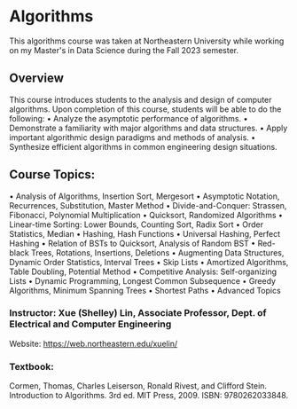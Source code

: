 # Algorithms
This algorithms course was taken at Northeastern University while working on my Master's in Data Science during the Fall 2023 semester.

## Overview
This course introduces students to the analysis and design of computer algorithms. Upon completion of this course, students will be able to do the following:
• Analyze the asymptotic performance of algorithms.
• Demonstrate a familiarity with major algorithms and data structures.
• Apply important algorithmic design paradigms and methods of analysis.
• Synthesize efficient algorithms in common engineering design situations.

## Course Topics:
• Analysis of Algorithms, Insertion Sort, Mergesort
• Asymptotic Notation, Recurrences, Substitution, Master Method
• Divide-and-Conquer: Strassen, Fibonacci, Polynomial Multiplication
• Quicksort, Randomized Algorithms
• Linear-time Sorting: Lower Bounds, Counting Sort, Radix Sort
• Order Statistics, Median
• Hashing, Hash Functions
• Universal Hashing, Perfect Hashing
• Relation of BSTs to Quicksort, Analysis of Random BST
• Red-black Trees, Rotations, Insertions, Deletions
• Augmenting Data Structures, Dynamic Order Statistics, Interval Trees
• Skip Lists
• Amortized Algorithms, Table Doubling, Potential Method
• Competitive Analysis: Self-organizing Lists
• Dynamic Programming, Longest Common Subsequence
• Greedy Algorithms, Minimum Spanning Trees
• Shortest Paths
• Advanced Topics


### Instructor: Xue (Shelley) Lin, Associate Professor, Dept. of Electrical and Computer Engineering
Website: https://web.northeastern.edu/xuelin/

### Textbook:
Cormen, Thomas, Charles Leiserson, Ronald Rivest, and Clifford Stein. Introduction to
Algorithms. 3rd ed. MIT Press, 2009. ISBN: 9780262033848.
